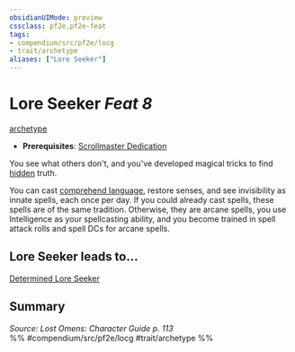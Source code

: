 ```yaml
---
obsidianUIMode: preview
cssclass: pf2e,pf2e-feat
tags:
- compendium/src/pf2e/locg
- trait/archetype
aliases: ["Lore Seeker"]
---
```

# Lore Seeker  *Feat 8*  
[archetype](../../rules/traits/archetype.md)  

- **Prerequisites**: [Scrollmaster Dedication](scrollmaster-dedication-locg.md)

You see what others don't, and you've developed magical tricks to find [hidden](../../rules/conditions.md#Hidden) truth.

You can cast [comprehend language](../spells/comprehend-language.md), restore senses, and see invisibility as innate spells, each once per day. If you could already cast spells, these spells are of the same tradition. Otherwise, they are arcane spells, you use Intelligence as your spellcasting ability, and you become trained in spell attack rolls and spell DCs for arcane spells.

## Lore Seeker leads to...

[Determined Lore Seeker](determined-lore-seeker-lopsg.md)

## Summary

*Source: Lost Omens: Character Guide p. 113*  
%% #compendium/src/pf2e/locg #trait/archetype %%